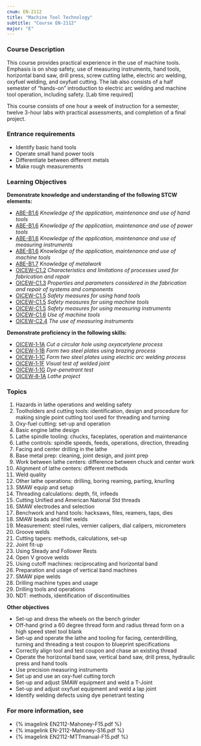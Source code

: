 ```yaml
---
cnum: EN-2112
title: "Machine Tool Technology"
subtitle: "Course EN-2112"
major: "E"
---
```

### Course Description

This course provides practical experience in the use of machine tools. Emphasis is on shop safety, use of measuring instruments, hand tools, horizontal band saw, drill press, screw cutting lathe, electric arc welding, oxyfuel welding, and oxyfuel cutting. The lab also consists of a half semester of “hands-on” introduction to electric arc welding and machine tool operation, including safety. [Lab time required]

This course consists of one hour a week of instruction for a semester, twelve 3-hour labs with practical assessments, and completion of a final project.

### Entrance requirements

* Identify basic hand tools
* Operate small hand power tools
* Differentiate between different metals
* Make rough measurements


### Learning Objectives

**Demonstrate knowledge and understanding of the following STCW elements:**

* [ABE-B1.6]({{site.baseurl}}/tables/35.html#ABE-B1.6) *Knowledge of the application, maintenance and use of hand tools*
* [ABE-B1.6]({{site.baseurl}}/tables/35.html#ABE-B1.6) *Knowledge of the application, maintenance and use of power tools*
* [ABE-B1.6]({{site.baseurl}}/tables/35.html#ABE-B1.6) *Knowledge of the application, maintenance and use of measuring instruments*
* [ABE-B1.6]({{site.baseurl}}/tables/35.html#ABE-B1.6) *Knowledge of the application, maintenance and use of machine tools*
* [ABE-B1.7]({{site.baseurl}}/tables/35.html#ABE-B1.7) *Knowledge of metalwork*
* [OICEW-C1.2]({{site.baseurl}}/tables/31.html#OICEW-C1.2) *Characteristics and limitations of processes used for fabrication and repair*
* [OICEW-C1.3]({{site.baseurl}}/tables/31.html#OICEW-C1.3) *Properties and parameters considered in the fabrication and repair of systems and components*
* [OICEW-C1.5]({{site.baseurl}}/tables/31.html#OICEW-C1.5) *Safety measures for using hand tools*
* [OICEW-C1.5]({{site.baseurl}}/tables/31.html#OICEW-C1.5) *Safety measures for using machine tools*
* [OICEW-C1.5]({{site.baseurl}}/tables/31.html#OICEW-C1.5) *Safety measures for using measuring instruments*
* [OICEW-C1.6]({{site.baseurl}}/tables/31.html#OICEW-C1.6) *Use of machine tools*
* [OICEW-C2.4]({{site.baseurl}}/tables/31.html#OICEW-C2.4) *The use of measuring instruments*

**Demonstrate proficiency in the following skills:**

* [OICEW‑1‑1A]( {{site.baseurl}}/assessments/Engine/OICEW-1-1A) *Cut a circular hole using oxyacetylene process*
* [OICEW‑1‑1B]( {{site.baseurl}}/assessments/Engine/OICEW-1-1B) *Form two steel plates using brazing process*
* [OICEW‑1‑1C]( {{site.baseurl}}/assessments/Engine/OICEW-1-1C) *Form two steel plates using electric arc welding process*
* [OICEW‑1‑1F]( {{site.baseurl}}/assessments/Engine/OICEW-1-1F) *Visual test of welded joint*
* [OICEW‑1‑1G]( {{site.baseurl}}/assessments/Engine/OICEW-1-1G) *Dye-penetrant test*
* [OICEW‑8‑1A]( {{site.baseurl}}/assessments/Engine/OICEW-8-1A) *Lathe project*

### Topics

1. Hazards in lathe operations and welding safety
2. Toolholders and cutting tools: identification, design and procedure for making single point cutting tool used for threading and turning
3. Oxy-fuel cutting: set-up and operation
4. Basic engine lathe design
5. Lathe spindle tooling: chucks, faceplates, operation and maintenance
6. Lathe controls: spindle speeds, feeds, operations, direction, threading
7. Facing and center drilling in the lathe
8. Base metal prep: cleaning, joint design, and joint prep
9. Work between lathe centers: difference between chuck and center work
10. Alignment of lathe centers: different methods
11. Weld quality
12. Other lathe operations: drilling, boring reaming, parting, knurling
13. SMAW equip and setup
14. Threading calculations: depth, fit, infeeds
15. Cutting Unified and American National Std threads
16. SMAW electrodes and selection
17. Benchwork and hand tools: hacksaws, files, reamers, taps, dies
18. SMAW beads and fillet welds
19. Measurement: steel rules, vernier calipers, dial calipers, micrometers
20. Groove welds
21. Cutting tapers: methods, calculations, set-up
22. Joint fit-up
23. Using Steady and Follower Rests
24. Open V groove welds
25. Using cutoff machines: reciprocating and horizontal band
26. Preparation and usage of vertical band machines
27. SMAW pipe welds
28. Drilling machine types and usage
29. Drilling tools and operations
30. NDT: methods, identification of discontinuities



**Other objectives**

* Set-up and dress the wheels on the bench grinder
* Off-hand grind a 60 degree thread form and radius thread form on a high speed steel tool blank
* Set-up and operate the lathe and tooling for facing, centerdrilling, turning and threading a test coupon to blueprint specifications
* Correctly align tool and test coupon and chase an existing thread
* Operate the horizontal band saw, vertical band saw, drill press, hydraulic press and hand tools
* Use precision measuring instruments
* Set up and use an oxy-fuel cutting torch
* Set-up and adjust SMAW equipment and weld a T-Joint
* Set-up and adjust oxyfuel equipment and weld a lap joint
* Identify welding defects using dye penetrant testing


### For more information, see 

* {% imagelink EN2112-Mahoney-F15.pdf %} 
* {% imagelink EN-2112-Mahoney-S16.pdf %} 
* {% imagelink EN2112-MTTmanual-F15.pdf %} 



